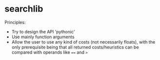 # searchlib

Principles:
- Try to design the API 'pythonic'
- Use mainly function arguments
- Allow the user to use any kind of costs (not necessarily floats), with the only prerequisite being that all returned costs/heuristics can be compared with operands like `==` and `>`
